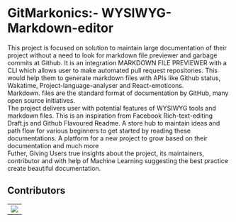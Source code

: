 # GitMarkonics:- WYSIWYG-Markdown-editor
This project is focused on solution to maintain large documentation of their project without a need to look for markdown file previewer and garbage commits at Github. It is an integration MARKDOWN FILE PREVIEWER with a CLI which allows user to make automated pull request repositories. This would help them to generate markdown files with  APIs like Github status, Wakatime, Project-language-analyser and React-emoticons.  
Markdown. files are the standard format of documentation by   GitHub,  many open source initiatives.  
The project delivers user with potential features of WYSIWYG tools and markdown files. This is an inspiration from Facebook Rich-text-editing Draft.js and Github Flavoured Readme. 
A store hub to maintain ideas and path flow for various beginners to get started by reading these documentations. A platform for a new project to grow based on their documentation and much more  
Futher, Giving Users true insights about the project, its maintainers, contributor and with help of Machine Learning suggesting the best practice create beautiful documentation.



## Contributors
<table>
  <tr>
    <td>
      <a href="https://github.com/CodeFlow201/GitMarkonics/graphs/contributors">
        <img src="https://contrib.rocks/image?repo=CodeFlow201/GitMarkonics" />
      </a>
     </td>
  </tr>
</table>


